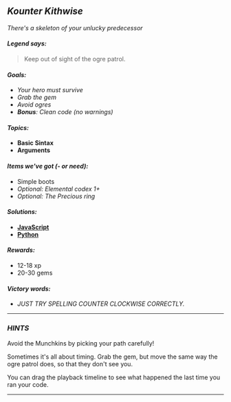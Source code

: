 ## _Kounter Kithwise_

_There's a skeleton of your unlucky predecessor_

#### _Legend says:_
> Keep out of sight of the ogre patrol.

#### _Goals:_
+ _Your hero must survive_
+ _Grab the gem_
+ _Avoid ogres_
+ _**Bonus**: Clean code (no warnings)_

#### _Topics:_
+ **Basic Sintax**
+ **Arguments**

#### _Items we've got (- or need):_
+ Simple boots
+ _Optional: Elemental codex 1+_
+ _Optional: The Precious ring_

#### _Solutions:_
+ **[JavaScript](kounterKithwise.js)**
+ **[Python](kounter_kithwise.py "4.4s")**

#### _Rewards:_
+ 12-18 xp
+ 20-30 gems

#### _Victory words:_
+ _JUST TRY SPELLING COUNTER CLOCKWISE CORRECTLY._

___

### _HINTS_

Avoid the Munchkins by picking your path carefully!

Sometimes it's all about timing. Grab the gem, but move the same way the ogre patrol does, so that they don't see you.

You can drag the playback timeline to see what happened the last time you ran your code.

___
